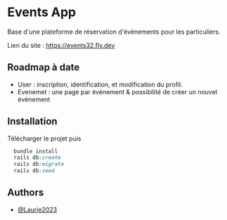 
# Events App

Base d'une plateforme de réservation d'événements pour les particuliers. 

Lien du site : 
https://events32.fly.dev


## Roadmap à date

- User : inscription, identification, et modification du profil.
- Evenemet : une page par événement & possibilité de créer un nouvel événement


## Installation

Télécharger le projet puis

```ruby
  bundle install
  rails db:create
  rails db:migrate
  rails db:seed
```
    
## Authors

- [@Laurie2023](https://github.com/Laurie2023)

